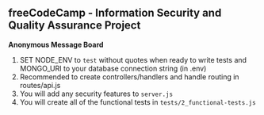 **freeCodeCamp** - Information Security and Quality Assurance Project
------

**Anonymous Message Board**

1) SET NODE_ENV to `test` without quotes when ready to write tests and MONGO_URI to your database connection string (in .env)
2) Recommended to create controllers/handlers and handle routing in routes/api.js
3) You will add any security features to `server.js`
4) You will create all of the functional tests in `tests/2_functional-tests.js` 

